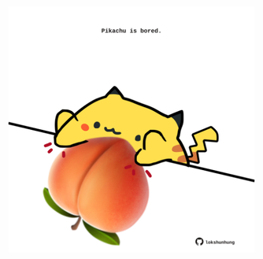 <!-- built at 30/05/2023, 24:01:16 UTC -->
<p align="center">
  <img width="500" height="500" src="./ReadmeImage.svg">
</p>
